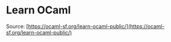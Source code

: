 # Learn OCaml

Source: [https://ocaml-sf.org/learn-ocaml-public/](https://ocaml-sf.org/learn-ocaml-public/)
